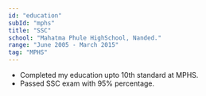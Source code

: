 ```yaml
---
id: "education"
subId: "mphs"
title: "SSC"
school: "Mahatma Phule HighSchool, Nanded."
range: "June 2005 - March 2015"
tag: "MPHS"
---
```


- Completed my education upto 10th standard at MPHS.
- Passed SSC exam with 95% percentage.
